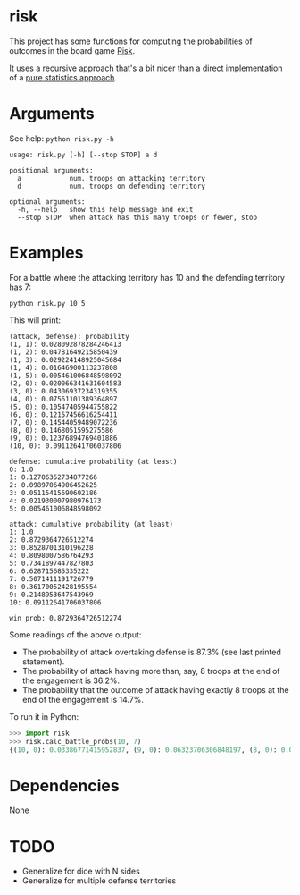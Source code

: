 # risk

This project has some functions for computing the probabilities of outcomes in the board game [Risk](https://en.wikipedia.org/wiki/Risk_(game)).

It uses a recursive approach that's a bit nicer than a direct implementation of a [pure statistics approach](http://www4.stat.ncsu.edu/~jaosborn/research/RISK.pdf).


# Arguments

See help: `python risk.py -h`

```
usage: risk.py [-h] [--stop STOP] a d

positional arguments:
  a            num. troops on attacking territory
  d            num. troops on defending territory

optional arguments:
  -h, --help   show this help message and exit
  --stop STOP  when attack has this many troops or fewer, stop
```


# Examples

For a battle where the attacking territory has 10 and the defending territory has 7:

    python risk.py 10 5

This will print:
```
(attack, defense): probability
(1, 1): 0.028092878284246413
(1, 2): 0.04781649215850439
(1, 3): 0.029224148925045684
(1, 4): 0.01646900113237808
(1, 5): 0.005461006848598092
(2, 0): 0.020066341631604583
(3, 0): 0.04306937234319355
(4, 0): 0.07561101389364897
(5, 0): 0.10547405944755822
(6, 0): 0.12157456616254411
(7, 0): 0.14544059489072236
(8, 0): 0.1468051595275586
(9, 0): 0.12376894769401886
(10, 0): 0.09112641706037806

defense: cumulative probability (at least)
0: 1.0
1: 0.12706352734877266
2: 0.09897064906452625
3: 0.05115415690602186
4: 0.021930007980976173
5: 0.005461006848598092

attack: cumulative probability (at least)
1: 1.0
2: 0.8729364726512274
3: 0.8528701310196228
4: 0.8098007586764293
5: 0.7341897447827803
6: 0.628715685335222
7: 0.5071411191726779
8: 0.36170052428195554
9: 0.2148953647543969
10: 0.09112641706037806

win prob: 0.8729364726512274
```

Some readings of the above output:
* The probability of attack overtaking defense is 87.3% (see last printed statement).
* The probability of attack having more than, say, 8 troops at the end of the engagement is 36.2%.
* The probability that the outcome of attack having exactly 8 troops at the end of the engagement is 14.7%.

To run it in Python:
```python
>>> import risk
>>> risk.calc_battle_probs(10, 7)
{(10, 0): 0.03386771415952837, (9, 0): 0.06323706306848197, (8, 0): 0.09529206908693112, (7, 0): 0.11386017602833826, (6, 0): 0.11615211502207937, (5, 0): 0.1159717383838905, (4, 0): 0.09843767152386411, (3, 0): 0.060036192808549695, (2, 0): 0.02922503013626597, (1, 1): 0.040915042190772355, (1, 2): 0.07532197109219943, (1, 3): 0.05871256743457267, (1, 4): 0.04781649215850439, (1, 5): 0.029224148925045684, (1, 6): 0.01646900113237808, (1, 7): 0.005461006848598092}
```

# Dependencies
None


# TODO
* Generalize for dice with N sides
* Generalize for multiple defense territories
